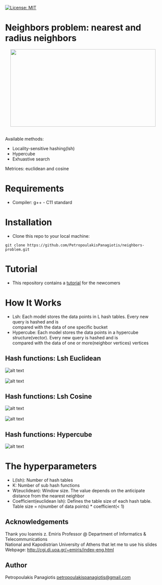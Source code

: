 [![License: MIT](https://img.shields.io/badge/License-MIT-yellow.svg)](https://opensource.org/licenses/MIT)
# Neighbors problem: nearest and radius neighbors
<p align="center">
<img src="https://www.researchgate.net/profile/Saleh_Alaliyat/publication/267953942/figure/fig14/AS:295388776026147@1447437580523/K-nearest-neighbor-algorithm-illustration-The-green-circle-is-the-sample-which-is-to-be.png" width="470px" height="250px"> <br /> <br />
</p>

Available methods: 
* Locality-sensitive hashing(lsh)
* Hypercube
* Exhuastive search <br />

Metrices: euclidean and cosine

# Requirements
* Compiler: g++ - C11 standard

# Installation
* Clone this repo to your local machine: 
```
git clone https://github.com/PetropoulakisPanagiotis/neighbors-problem.git
```
# Tutorial
* This repository contains a [tutorial](https://github.com/PetropoulakisPanagiotis/neighbors-problem/tree/master/tutorial) for the newcomers

# How It Works
* Lsh: Each model stores the data points in L hash tables. Every new query is hashed and is <br />  compared with the data of one specific bucket
* Hypercube: Each model stores the data points in a hypercube structure(vector). Every new query is hashed and is <br /> compared with the data of one or more(neighbor vertices) vertices

## Hash functions: Lsh Euclidean
![alt text](https://github.com/PetropoulakisPanagiotis/neighbors-problem/blob/master/images/h_euclidean.png) <br /> <br />
![alt text](https://github.com/PetropoulakisPanagiotis/neighbors-problem/blob/master/images/hash_table_euclidean.png)

## Hash functions: Lsh Cosine
![alt text](https://github.com/PetropoulakisPanagiotis/neighbors-problem/blob/master/images/h_cosin.png) <br /> <br />
![alt text](https://github.com/PetropoulakisPanagiotis/neighbors-problem/blob/master/images/lsh_cosin.png)

## Hash functions: Hypercube
![alt text](https://github.com/PetropoulakisPanagiotis/neighbors-problem/blob/master/images/hypercube.png)

# The hyperparameters
* L(lsh): Number of hash tables
* K: Number of sub hash functions
* W(euclidean): Window size. The value depends on the anticipate distance from the nearest neighbor
* Coefficient(euclidean lsh): Defines the table size of each hash table. Table size = n(number of data points) * coefficient(< 1)

## Αcknowledgements
Thank you Ioannis z. Emiris Professor @ Department of Informatics & Telecommunications <br />
National and Kapodistrian University of Athens that let me to use his slides<br />
Webpage: http://cgi.di.uoa.gr/~emiris/index-eng.html

## Author
Petropoulakis Panagiotis petropoulakispanagiotis@gmail.com

